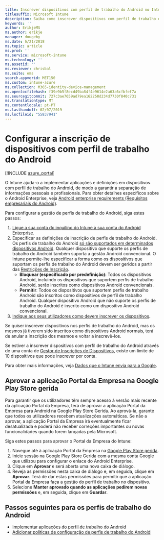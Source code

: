 ```yaml
---
title: Inscrever dispositivos com perfil de trabalho do Android no Intune
titlesuffix: Microsoft Intune
description: Saiba como inscrever dispositivos com perfil de trabalho do Android no Intune.
keywords: ''
author: ErikjeMS
ms.author: erikje
manager: dougeby
ms.date: 6/21/2018
ms.topic: article
ms.prod: ''
ms.service: microsoft-intune
ms.technology: ''
ms.assetid: ''
ms.reviewer: chrisbal
ms.suite: ems
search.appverid: MET150
ms.custom: intune-azure
ms.collection: M365-identity-device-management
ms.openlocfilehash: f39e9b5f8ecd49ba84f4e9614e2a63a6cfbfef7a
ms.sourcegitcommit: 727c3ae7659ad79ea162250d234d7730f840c731
ms.translationtype: MT
ms.contentlocale: pt-PT
ms.lasthandoff: 02/07/2019
ms.locfileid: "55837941"
---
```

# <a name="set-up-enrollment-of-android-work-profile-devices"></a>Configurar a inscrição de dispositivos com perfil de trabalho do Android

[!INCLUDE [azure_portal](./includes/azure_portal.md)]

O Intune ajuda-o a implementar aplicações e definições em dispositivos com perfil de trabalho do Android, de modo a garantir a separação de informações pessoais e profissionais. Para obter detalhes específicos sobre o Android Enterprise, veja [Android enterprise requirements (Requisitos empresariais do Android)](https://support.google.com/work/android/answer/6174145?hl=en&ref_topic=6151012).

Para configurar a gestão de perfis de trabalho do Android, siga estes passos:

1. [Ligue a sua conta do inquilino do Intune à sua conta do Android Enterprise](connect-intune-android-enterprise.md).
2. Especificar as definições de inscrição de perfis de trabalho do Android. Os perfis de trabalho do Android [só são suportados em determinados dispositivos Android](https://support.google.com/work/android/answer/6174145?hl=en&ref_topic=6151012%20style=%22target=new_window%22). Qualquer dispositivo que suporte os perfis de trabalho do Android também suporta a gestão Android convencional. O Intune permite-lhe especificar a forma como os dispositivos que suportam os perfis de trabalho do Android devem ser geridos a partir das [Restrições de Inscrição](enrollment-restrictions-set.md).
    - **Bloquear (especificado por predefinição)**:  Todos os dispositivos Android, incluindo os dispositivos que suportem perfis de trabalho Android, serão inscritos como dispositivos Android convencionais.
    - **Permitir**: Todos os dispositivos que suportem perfis de trabalho Android são inscritos como dispositivos de perfil de trabalho Android. Qualquer dispositivo Android que não suporte os perfis de trabalho do Android é inscrito como um dispositivo Android convencional.
3. [Indique aos seus utilizadores como devem inscrever os dispositivos](/intune-user-help/enroll-your-device-in-intune-android).


Se quiser inscrever dispositivos nos perfis de trabalho do Android, mas os mesmos já tiverem sido inscritos como dispositivos Android normais, terá de anular a inscrição dos mesmos e voltar a inscrevê-los.

Se estiver a inscrever dispositivos com perfil de trabalho do Android através de uma conta de [Gestor de Inscrições de Dispositivos](device-enrollment-manager-enroll.md), existe um limite de 10 dispositivos que pode inscrever por conta.

Para obter mais informações, veja [Dados que o Intune envia para a Google](data-intune-sends-to-google.md).

## <a name="approve-the-company-portal-app-in-the-managed-google-play-store"></a>Aprovar a aplicação Portal da Empresa na Google Play Store gerida

Para garantir que os utilizadores têm sempre acesso à versão mais recente da aplicação Portal da Empresa, terá de aprovar a aplicação Portal da Empresa para Android na Google Play Store Gerida. Ao aprová-la, garante que todos os utilizadores recebem atualizações automáticas. Se não a aprovar, a aplicação Portal da Empresa irá eventualmente ficar desatualizada e poderá não receber correções importantes ou novas funcionalidades quando forem lançadas pela Microsoft.

Siga estes passos para aprovar o Portal da Empresa do Intune:

1.  Navegue até à aplicação Portal da Empresa na [Google Play Store gerida](https://play.google.com/work/apps/details?id=com.microsoft.windowsintune.companyportal).
2.  Inicie sessão na Google Play Store Gerida com a mesma conta Google que utilizou para configurar o enlace do Android Enterprise.
3.  Clique em **Aprovar** e será aberta uma nova caixa de diálogo.
4.  Reveja as permissões nesta caixa de diálogo e, em seguida, clique em **Aprovar**. Terá de dar estas permissões para permitir que a aplicação Portal da Empresa faça a gestão do perfil de trabalho no dispositivo.
5.  Selecione **Manter aprovado quando as aplicações pedirem novas permissões** e, em seguida, clique em **Guardar**.

## <a name="next-steps-for-android-work-profiles"></a>Passos seguintes para os perfis de trabalho do Android
- [Implementar aplicações do perfil de trabalho do Android](apps-add-android-for-work.md)
- [Adicionar políticas de configuração de perfis de trabalho do Android](device-profiles.md)
